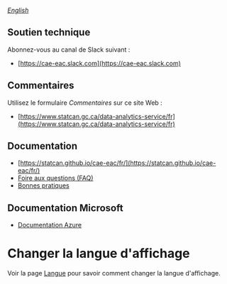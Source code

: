 _[English](../../en/ContactUs)_
## Soutien technique
Abonnez-vous au canal de Slack suivant :

 - [https://cae-eac.slack.com](https://cae-eac.slack.com)

## Commentaires
Utilisez le formulaire _Commentaires_ sur ce site Web :

 - [https://www.statcan.gc.ca/data-analytics-service/fr](https://www.statcan.gc.ca/data-analytics-service/fr)

## Documentation
 - [https://statcan.github.io/cae-eac/fr/](https://statcan.github.io/cae-eac/fr/)
 - [Foire aux questions (FAQ)](FAQ.md)
 - [Bonnes pratiques](BonnesPratiques.md)

## Documentation Microsoft
 - [Documentation Azure](https://docs.microsoft.com/fr-ca/azure/)

# Changer la langue d'affichage
Voir la page [Langue](Langue.md) pour savoir comment changer la langue d'affichage.
